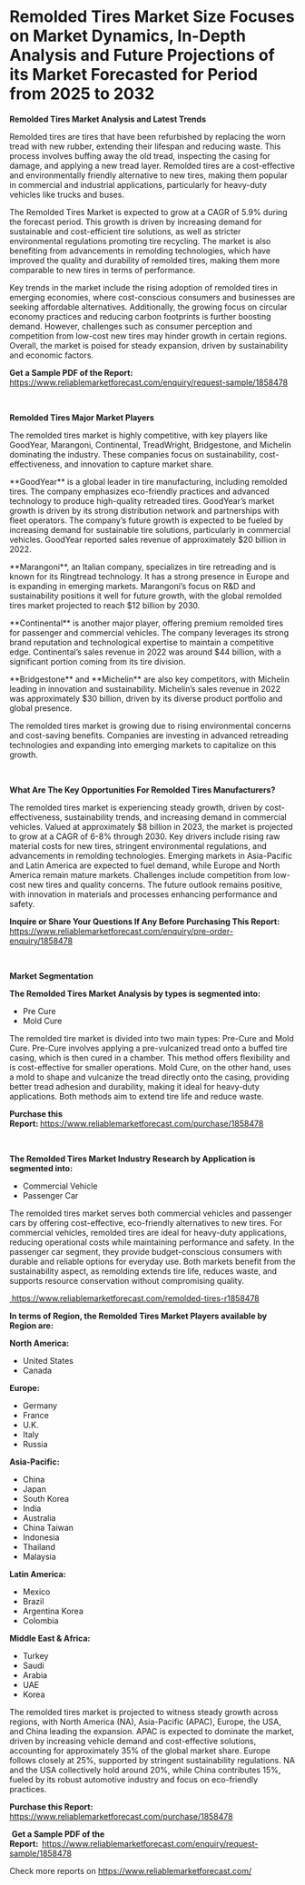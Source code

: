 <p><h1>Remolded Tires Market Size Focuses on Market Dynamics, In-Depth Analysis and Future Projections of its Market Forecasted for Period from 2025 to 2032</h1></p><p><strong>Remolded Tires Market Analysis and Latest Trends</strong></p>
<p><p>Remolded tires are tires that have been refurbished by replacing the worn tread with new rubber, extending their lifespan and reducing waste. This process involves buffing away the old tread, inspecting the casing for damage, and applying a new tread layer. Remolded tires are a cost-effective and environmentally friendly alternative to new tires, making them popular in commercial and industrial applications, particularly for heavy-duty vehicles like trucks and buses.</p><p>The Remolded Tires Market is expected to grow at a CAGR of 5.9% during the forecast period. This growth is driven by increasing demand for sustainable and cost-efficient tire solutions, as well as stricter environmental regulations promoting tire recycling. The market is also benefiting from advancements in remolding technologies, which have improved the quality and durability of remolded tires, making them more comparable to new tires in terms of performance.</p><p>Key trends in the market include the rising adoption of remolded tires in emerging economies, where cost-conscious consumers and businesses are seeking affordable alternatives. Additionally, the growing focus on circular economy practices and reducing carbon footprints is further boosting demand. However, challenges such as consumer perception and competition from low-cost new tires may hinder growth in certain regions. Overall, the market is poised for steady expansion, driven by sustainability and economic factors.</p></p>
<p><strong>Get a Sample PDF of the Report:&nbsp;</strong> <a href="https://www.reliablemarketforecast.com/enquiry/request-sample/1858478?utm_campaign=1130&utm_medium=2&utm_source=Github&utm_content=ia&utm_term=23012025&utm_id=remolded-tires">https://www.reliablemarketforecast.com/enquiry/request-sample/1858478</a></p>
<p>&nbsp;</p>
<p><strong>Remolded Tires Major Market Players</strong></p>
<p><p>The remolded tires market is highly competitive, with key players like GoodYear, Marangoni, Continental, TreadWright, Bridgestone, and Michelin dominating the industry. These companies focus on sustainability, cost-effectiveness, and innovation to capture market share.</p><p>**GoodYear** is a global leader in tire manufacturing, including remolded tires. The company emphasizes eco-friendly practices and advanced technology to produce high-quality retreaded tires. GoodYear’s market growth is driven by its strong distribution network and partnerships with fleet operators. The company’s future growth is expected to be fueled by increasing demand for sustainable tire solutions, particularly in commercial vehicles. GoodYear reported sales revenue of approximately $20 billion in 2022.</p><p>**Marangoni**, an Italian company, specializes in tire retreading and is known for its Ringtread technology. It has a strong presence in Europe and is expanding in emerging markets. Marangoni’s focus on R&D and sustainability positions it well for future growth, with the global remolded tires market projected to reach $12 billion by 2030.</p><p>**Continental** is another major player, offering premium remolded tires for passenger and commercial vehicles. The company leverages its strong brand reputation and technological expertise to maintain a competitive edge. Continental’s sales revenue in 2022 was around $44 billion, with a significant portion coming from its tire division.</p><p>**Bridgestone** and **Michelin** are also key competitors, with Michelin leading in innovation and sustainability. Michelin’s sales revenue in 2022 was approximately $30 billion, driven by its diverse product portfolio and global presence.</p><p>The remolded tires market is growing due to rising environmental concerns and cost-saving benefits. Companies are investing in advanced retreading technologies and expanding into emerging markets to capitalize on this growth.</p></p>
<p>&nbsp;</p>
<p><strong>What Are The Key Opportunities For Remolded Tires Manufacturers?</strong></p>
<p><p>The remolded tires market is experiencing steady growth, driven by cost-effectiveness, sustainability trends, and increasing demand in commercial vehicles. Valued at approximately $8 billion in 2023, the market is projected to grow at a CAGR of 6-8% through 2030. Key drivers include rising raw material costs for new tires, stringent environmental regulations, and advancements in remolding technologies. Emerging markets in Asia-Pacific and Latin America are expected to fuel demand, while Europe and North America remain mature markets. Challenges include competition from low-cost new tires and quality concerns. The future outlook remains positive, with innovation in materials and processes enhancing performance and safety.</p></p>
<p><strong>Inquire or Share Your Questions If Any Before Purchasing This Report:</strong> <a href="https://www.reliablemarketforecast.com/enquiry/pre-order-enquiry/1858478?utm_campaign=1130&utm_medium=2&utm_source=Github&utm_content=ia&utm_term=23012025&utm_id=remolded-tires">https://www.reliablemarketforecast.com/enquiry/pre-order-enquiry/1858478</a></p>
<p>&nbsp;</p>
<p><strong>Market Segmentation</strong></p>
<p><strong>The Remolded Tires Market Analysis by types is segmented into:</strong></p>
<p><ul><li>Pre Cure</li><li>Mold Cure</li></ul></p>
<p><p>The remolded tire market is divided into two main types: Pre-Cure and Mold Cure. Pre-Cure involves applying a pre-vulcanized tread onto a buffed tire casing, which is then cured in a chamber. This method offers flexibility and is cost-effective for smaller operations. Mold Cure, on the other hand, uses a mold to shape and vulcanize the tread directly onto the casing, providing better tread adhesion and durability, making it ideal for heavy-duty applications. Both methods aim to extend tire life and reduce waste.</p></p>
<p><strong>Purchase this Report:&nbsp;</strong><a href="https://www.reliablemarketforecast.com/purchase/1858478?utm_campaign=1130&utm_medium=2&utm_source=Github&utm_content=ia&utm_term=23012025&utm_id=remolded-tires">https://www.reliablemarketforecast.com/purchase/1858478</a></p>
<p>&nbsp;</p>
<p><strong>The Remolded Tires Market Industry Research by Application is segmented into:</strong></p>
<p><ul><li>Commercial Vehicle</li><li>Passenger Car</li></ul></p>
<p><p>The remolded tires market serves both commercial vehicles and passenger cars by offering cost-effective, eco-friendly alternatives to new tires. For commercial vehicles, remolded tires are ideal for heavy-duty applications, reducing operational costs while maintaining performance and safety. In the passenger car segment, they provide budget-conscious consumers with durable and reliable options for everyday use. Both markets benefit from the sustainability aspect, as remolding extends tire life, reduces waste, and supports resource conservation without compromising quality.</p></p>
<p><a href="https://www.reliablemarketforecast.com/remolded-tires-r1858478?utm_campaign=1130&utm_medium=2&utm_source=Github&utm_content=ia&utm_term=23012025&utm_id=remolded-tires">&nbsp;https://www.reliablemarketforecast.com/remolded-tires-r1858478</a></p>
<p><strong>In terms of Region, the Remolded Tires Market Players available by Region are:</strong></p>
<p>
    <p> <strong> North America: </strong>
        <ul>
            <li>United States</li>
            <li>Canada</li>
        </ul>
        </p> 
    <p> <strong> Europe: </strong>
        <ul>
            <li>Germany</li>
            <li>France</li>
            <li>U.K.</li>
            <li>Italy</li>
            <li>Russia</li>
        </ul>
        </p> 
    <p> <strong> Asia-Pacific: </strong>
        <ul>
            <li>China</li>
            <li>Japan</li>
            <li>South Korea</li>
            <li>India</li>
            <li>Australia</li>
            <li>China Taiwan</li>
            <li>Indonesia</li>
            <li>Thailand</li>
            <li>Malaysia</li>
        </ul>
        </p> 
    <p> <strong> Latin America: </strong>
        <ul>
            <li>Mexico</li>
            <li>Brazil</li>
            <li>Argentina Korea</li>
            <li>Colombia</li>
        </ul>
        </p> 
    <p> <strong> Middle East & Africa: </strong>
        <ul>
            <li>Turkey</li>
            <li>Saudi</li>
            <li>Arabia</li>
            <li>UAE</li>
            <li>Korea</li>
        </ul>
    </p>
    </p>
<p><p>The remolded tires market is projected to witness steady growth across regions, with North America (NA), Asia-Pacific (APAC), Europe, the USA, and China leading the expansion. APAC is expected to dominate the market, driven by increasing vehicle demand and cost-effective solutions, accounting for approximately 35% of the global market share. Europe follows closely at 25%, supported by stringent sustainability regulations. NA and the USA collectively hold around 20%, while China contributes 15%, fueled by its robust automotive industry and focus on eco-friendly practices.</p></p>
<p><strong>Purchase this Report: </strong><a href="https://www.reliablemarketforecast.com/purchase/1858478?utm_campaign=1130&utm_medium=2&utm_source=Github&utm_content=ia&utm_term=23012025&utm_id=remolded-tires">https://www.reliablemarketforecast.com/purchase/1858478</a></p>
<p>&nbsp;<strong>Get a Sample PDF of the Report:&nbsp;&nbsp;</strong><a href="https://www.reliablemarketforecast.com/enquiry/request-sample/1858478?utm_campaign=1130&utm_medium=2&utm_source=Github&utm_content=ia&utm_term=23012025&utm_id=remolded-tires">https://www.reliablemarketforecast.com/enquiry/request-sample/1858478</a></p>
<p><strong></strong></p>
<p>Check more reports on <a href="https://www.reliablemarketforecast.com/?utm_campaign=1130&utm_medium=2&utm_source=Github&utm_content=ia&utm_term=23012025&utm_id=remolded-tires">https://www.reliablemarketforecast.com/</a></p>